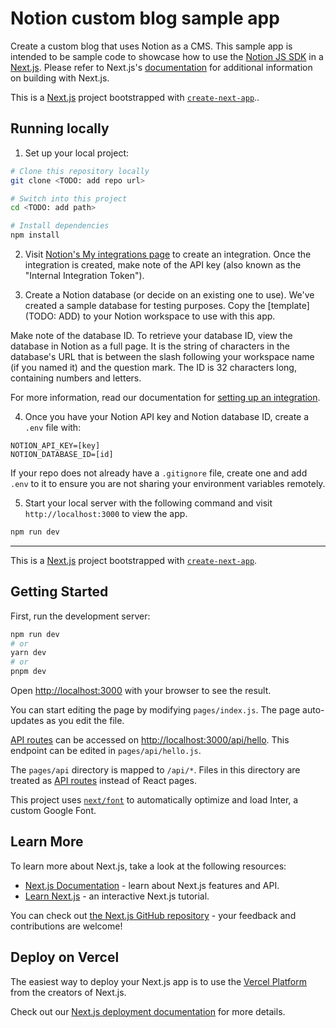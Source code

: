 # Notion custom blog sample app

Create a custom blog that uses Notion as a CMS. This sample app is intended to be sample code to showcase how to use the [Notion JS SDK](https://github.com/makenotion/notion-sdk-js) in a [Next.js](https://nextjs.org/). Please refer to Next.js's [documentation](https://nextjs.org/docs/getting-started) for additional information on building with Next.js.

This is a [Next.js](https://nextjs.org/) project bootstrapped with [`create-next-app`](https://github.com/vercel/next.js/tree/canary/packages/create-next-app)..

## Running locally
1. Set up your local project:

```bash
# Clone this repository locally
git clone <TODO: add repo url>

# Switch into this project
cd <TODO: add path>

# Install dependencies
npm install
```
2. Visit [Notion's My integrations page](https://www.notion.so/my-integrations) to create an integration. Once the integration is created, make note of the API key (also known as the "Internal Integration Token").

3. Create a Notion database (or decide on an existing one to use). We've created a sample database for testing purposes. Copy the [template](TODO: ADD) to your Notion workspace to use with this app.

Make note of the database ID. To retrieve your database ID, view the database in Notion as a full page. It is the string of characters in the database's URL that is between the slash following your workspace name (if you named it) and the question mark. The ID is 32 characters long, containing numbers and letters.

For more information, read our documentation for [setting up an integration](https://developers.notion.com/docs/create-a-notion-integration#step-3-save-the-database-id).

4. Once you have your Notion API key and Notion database ID, create a `.env` file with:

```
NOTION_API_KEY=[key]
NOTION_DATABASE_ID=[id]
```

If your repo does not already have a `.gitignore` file, create one and add `.env` to it to ensure you are not sharing your environment variables remotely.

5. Start your local server with the following command and visit `http://localhost:3000` to view the app.

```bash
npm run dev
```

---

This is a [Next.js](https://nextjs.org/) project bootstrapped with [`create-next-app`](https://github.com/vercel/next.js/tree/canary/packages/create-next-app).

## Getting Started

First, run the development server:

```bash
npm run dev
# or
yarn dev
# or
pnpm dev
```

Open [http://localhost:3000](http://localhost:3000) with your browser to see the result.

You can start editing the page by modifying `pages/index.js`. The page auto-updates as you edit the file.

[API routes](https://nextjs.org/docs/api-routes/introduction) can be accessed on [http://localhost:3000/api/hello](http://localhost:3000/api/hello). This endpoint can be edited in `pages/api/hello.js`.

The `pages/api` directory is mapped to `/api/*`. Files in this directory are treated as [API routes](https://nextjs.org/docs/api-routes/introduction) instead of React pages.

This project uses [`next/font`](https://nextjs.org/docs/basic-features/font-optimization) to automatically optimize and load Inter, a custom Google Font.

## Learn More

To learn more about Next.js, take a look at the following resources:

- [Next.js Documentation](https://nextjs.org/docs) - learn about Next.js features and API.
- [Learn Next.js](https://nextjs.org/learn) - an interactive Next.js tutorial.

You can check out [the Next.js GitHub repository](https://github.com/vercel/next.js/) - your feedback and contributions are welcome!

## Deploy on Vercel

The easiest way to deploy your Next.js app is to use the [Vercel Platform](https://vercel.com/new?utm_medium=default-template&filter=next.js&utm_source=create-next-app&utm_campaign=create-next-app-readme) from the creators of Next.js.

Check out our [Next.js deployment documentation](https://nextjs.org/docs/deployment) for more details.
